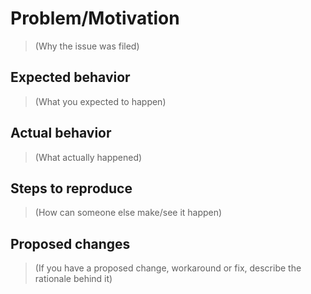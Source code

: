 <!-- 

This addon wraps the TasmoAdmin application (https://github.com/TasmoAdmin/TasmoAdmin)

For issues/feature requests related to application please report these upstream.

https://github.com/TasmoAdmin/TasmoAdmin/issues/new/choose

For issues/requests related to the addon itself - raise them here :) 
 
-->
# Problem/Motivation

> (Why the issue was filed)

## Expected behavior

> (What you expected to happen)

## Actual behavior

> (What actually happened)

## Steps to reproduce

> (How can someone else make/see it happen)

## Proposed changes

> (If you have a proposed change, workaround or fix,
> describe the rationale behind it)
